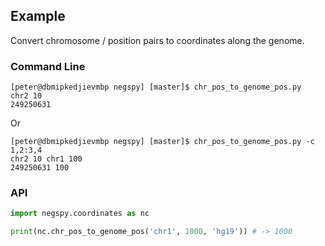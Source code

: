 ## Example

Convert chromosome / position pairs to coordinates along the genome.

### Command Line

```
[peter@dbmipkedjievmbp negspy] [master]$ chr_pos_to_genome_pos.py
chr2 10
249250631
```

Or

```
[peter@dbmipkedjievmbp negspy] [master]$ chr_pos_to_genome_pos.py -c 1,2:3,4
chr2 10 chr1 100
249250631 100
```

### API

```python
import negspy.coordinates as nc

print(nc.chr_pos_to_genome_pos('chr1', 1000, 'hg19')) # -> 1000
```
